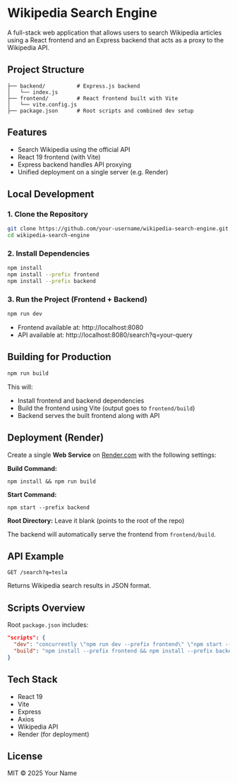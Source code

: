 # Wikipedia Search Engine

A full-stack web application that allows users to search Wikipedia articles using a React frontend and an Express backend that acts as a proxy to the Wikipedia API.

## Project Structure

```
├── backend/          # Express.js backend
│   └── index.js
├── frontend/         # React frontend built with Vite
│   └── vite.config.js
├── package.json      # Root scripts and combined dev setup
```

## Features

- Search Wikipedia using the official API
- React 19 frontend (with Vite)
- Express backend handles API proxying
- Unified deployment on a single server (e.g. Render)

## Local Development

### 1. Clone the Repository

```bash
git clone https://github.com/your-username/wikipedia-search-engine.git
cd wikipedia-search-engine
```

### 2. Install Dependencies

```bash
npm install
npm install --prefix frontend
npm install --prefix backend
```

### 3. Run the Project (Frontend + Backend)

```bash
npm run dev
```

- Frontend available at: http://localhost:8080
- API available at: http://localhost:8080/search?q=your-query

## Building for Production

```bash
npm run build
```

This will:
- Install frontend and backend dependencies
- Build the frontend using Vite (output goes to `frontend/build`)
- Backend serves the built frontend along with API

## Deployment (Render)

Create a single **Web Service** on [Render.com](https://render.com) with the following settings:

**Build Command:**

```
npm install && npm run build
```

**Start Command:**

```
npm start --prefix backend
```

**Root Directory:** Leave it blank (points to the root of the repo)

The backend will automatically serve the frontend from `frontend/build`.

## API Example

```
GET /search?q=tesla
```

Returns Wikipedia search results in JSON format.

## Scripts Overview

Root `package.json` includes:

```json
"scripts": {
  "dev": "concurrently \"npm run dev --prefix frontend\" \"npm start --prefix backend\"",
  "build": "npm install --prefix frontend && npm install --prefix backend && npm run build --prefix frontend"
}
```

## Tech Stack

- React 19
- Vite
- Express
- Axios
- Wikipedia API
- Render (for deployment)

## License

MIT © 2025 Your Name
